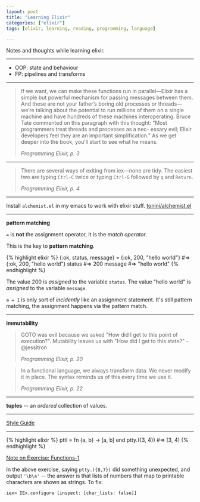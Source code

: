 ```yaml
---
layout: post
title: "Learning Elixir"
categories: ["elixir"]
tags: [elixir, learning, reading, programming, language]

---
```


Notes and thoughts while learning elixir.

*******

* OOP: state and behaviour
* FP: pipelines and transforms

*******

> If we want, we can make these functions run in parallel—Elixir has a
> simple but powerful mechanism for passing messages between them. And
> these are not your father’s boring old processes or threads—we’re
> talking about the potential to run millions of them on a single
> machine and have hundreds of these machines interoperating. Bruce
> Tate commented on this paragraph with this thought: “Most
> programmers treat threads and processes as a nec- essary evil;
> Elixir developers feel they are an important simplification.” As we
> get deeper into the book, you’ll start to see what he means.
> <footer><cite>Programming Elixir, p. 3</cite></footer>


*******

> There are several ways of exiting from iex—none are tidy. The
> easiest two are typing `Ctrl-C` twice or typing `Ctrl-G` followed by
> `q` and `Return`.
> <footer><cite>Programming Elixir, p. 4</cite></footer>

*******

Install `alchemist.el` in my emacs to work with elixir stuff.
[tonini/alchemist.el](https://github.com/tonini/alchemist.el)

*******

**pattern matching**

`=` is **not** the assignment operator, it is the *match operator*.

This is the key to **pattern matching**.

{% highlight elixir %}
{:ok, status, message} = {:ok, 200, "hello world"} #=> {:ok, 200, "hello world"}
status #=> 200
message #=> "hello world"
{% endhighlight %}

The value 200 is *assigned* to the variable `status`. The value "hello
world" is *assigned* to the variable `message`.

`a = 1` is only sort of *incidently* like an assignment
statement. It's still pattern matching, the assignment happens via the
pattern match.

*******

**immutability**

> GOTO was evil because we asked "How did I get to this point of
> execution?". Mutability leaves us with "How did I get to this
> state?" - @jessitron
> <footer><cite>Programming Elixir, p. 20</cite></footer>

> In a functional language, we always transform data. We never modify
> it in place. The syntax reminds us of this every time we use it.
> <footer><cite>Programming Elixir, p. 22</cite></footer>

*******

**tuples** -- an *ordered* collection of values.

*******

[Style Guide](https://github.com/niftyn8/elixir_style_guide)

*******


{% highlight elixir %}
pttl = fn {a, b} -> [a, b] end
ptty.({3, 4}) #=> [3, 4]
{% endhighlight %}



[Note on Exercise: Functions-1](https://forums.pragprog.com/forums/322/topics/Exercise:%20Functions-1)

In the above exercise, saying `ptty.({8,7})` did something unexpected,
and output `'\b\a'` -- the answer is that lists of numbers that map to
printable characters are shown as strings. To fix:


    iex> IEx.configure [inspect: [char_lists: false]]
